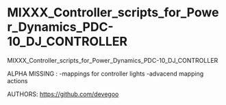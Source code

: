 # MIXXX_Controller_scripts_for_Power_Dynamics_PDC-10_DJ_CONTROLLER
MIXXX_Controller_scripts_for_Power_Dynamics_PDC-10_DJ_CONTROLLER

ALPHA
MISSING : 
-mappings for controller lights 
-advacend mapping actions

AUTHORS:
https://github.com/devegoo
